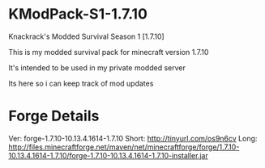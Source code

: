 # KModPack-S1-1.7.10
Knackrack's Modded Survival Season 1 [1.7.10]

This is my modded survival pack for minecraft version 1.7.10

It's intended to be used in my private modded server

Its here so i can keep track of mod updates

# Forge Details
Ver: forge-1.7.10-10.13.4.1614-1.7.10
Short: http://tinyurl.com/os9n6cv
Long: http://files.minecraftforge.net/maven/net/minecraftforge/forge/1.7.10-10.13.4.1614-1.7.10/forge-1.7.10-10.13.4.1614-1.7.10-installer.jar

